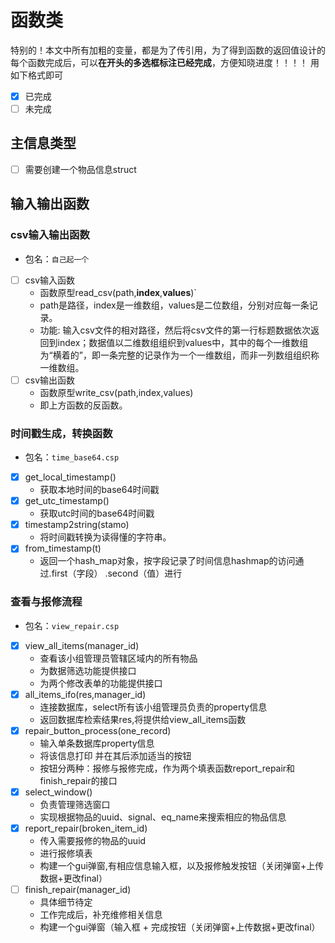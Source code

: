 # 函数类
特别的！本文中所有加粗的变量，都是为了传引用，为了得到函数的返回值设计的
每个函数完成后，可以**在开头的多选框标注已经完成**，方便知晓进度！！！！
用如下格式即可
- [x] 已完成
- [ ] 未完成 
## 主信息类型
- [ ] 需要创建一个物品信息struct

## 输入输出函数
### csv输入输出函数
+ 包名：`自己起一个`
- [ ] csv输入函数
  + 函数原型read_csv(path,**index**,**values**)`
  + path是路径，index是一维数组，values是二位数组，分别对应每一条记录。
  + 功能: 输入csv文件的相对路径，然后将csv文件的第一行标题数据依次返回到index；数据值以二维数组组织到values中，其中的每个一维数组为“横着的”，即一条完整的记录作为一个一维数组，而非一列数组组织称一维数组。
- [ ] csv输出函数
  + 函数原型write_csv(path,index,values)
  + 即上方函数的反函数。
### 时间戳生成，转换函数
+ 包名：`time_base64.csp`
- [x] get_local_timestamp()
    + 获取本地时间的base64时间戳
- [x] get_utc_timestamp()
    + 获取utc时间的base64时间戳
- [x] timestamp2string(stamo)
    + 将时间戳转换为读得懂的字符串。
- [x] from_timestamp(t)
    + 返回一个hash_map对象，按字段记录了时间信息hashmap的访问通过.first（字段） .second（值）进行

### 查看与报修流程
+ 包名：`view_repair.csp`
- [x] view_all_items(manager_id)
    + 查看该小组管理员管辖区域内的所有物品
    + 为数据筛选功能提供接口
    + 为两个修改表单的功能提供接口
- [x] all_items_ifo(res,manager_id)
    + 连接数据库，select所有该小组管理员负责的property信息
    + 返回数据库检索结果res,将提供给view_all_items函数
- [x] repair_button_process(one_record)
    + 输入单条数据库property信息
    + 将该信息打印 并在其后添加适当的按钮
    + 按钮分两种：报修与报修完成，作为两个填表函数report_repair和finish_repair的接口
- [x] select_window()
    + 负责管理筛选窗口
    + 实现根据物品的uuid、signal、eq_name来搜索相应的物品信息
- [x] report_repair(broken_item_id)
    + 传入需要报修的物品的uuid
    + 进行报修填表
    + 构建一个gui弹窗,有相应信息输入框，以及报修触发按钮（关闭弹窗+上传数据+更改final）
- [ ] finish_repair(manager_id)  
    + 具体细节待定
    + 工作完成后，补充维修相关信息
    + 构建一个gui弹窗（输入框 + 完成按钮（关闭弹窗+上传数据+更改final）
